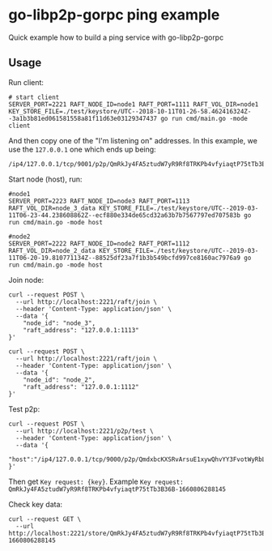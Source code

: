 # go-libp2p-gorpc ping example

Quick example how to build a ping service with go-libp2p-gorpc

## Usage

Run client:

```shell
# start client
SERVER_PORT=2221 RAFT_NODE_ID=node1 RAFT_PORT=1111 RAFT_VOL_DIR=node1 KEY_STORE_FILE=./test/keystore/UTC--2018-10-11T01-26-58.462416324Z--3a1b3b81ed061581558a81f11d63e03129347437 go run cmd/main.go -mode client
```

And then copy one of the "I'm listening on" addresses. In this example, we use
the `127.0.0.1` one which ends up being:

```
/ip4/127.0.0.1/tcp/9001/p2p/QmRkJy4FA5ztudW7yR9Rf8TRKPb4vfyiaqtP75tTb3B36B
```

Start node (host), run:

```shell
#node1
SERVER_PORT=2223 RAFT_NODE_ID=node3 RAFT_PORT=1113 RAFT_VOL_DIR=node_3_data KEY_STORE_FILE=./test/keystore/UTC--2019-03-11T06-23-44.238608862Z--ecf880e334de65cd32a63b7b7567797ed707583b go run cmd/main.go -mode host
```

```shell
#node2
SERVER_PORT=2222 RAFT_NODE_ID=node2 RAFT_PORT=1112 RAFT_VOL_DIR=node_2_data KEY_STORE_FILE=./test/keystore/UTC--2019-03-11T06-20-19.810771134Z--88525df23a7f1b3b549bcfd997ce8160ac7976a9 go run cmd/main.go -mode host
```

Join node:
```shell
curl --request POST \
  --url http://localhost:2221/raft/join \
  --header 'Content-Type: application/json' \
  --data '{
	"node_id": "node_3", 
	"raft_address": "127.0.0.1:1113"
}'
```

```shell
curl --request POST \
  --url http://localhost:2221/raft/join \
  --header 'Content-Type: application/json' \
  --data '{
	"node_id": "node_2", 
	"raft_address": "127.0.0.1:1112"
}'
```

Test p2p: 
```shell
curl --request POST \
  --url http://localhost:2221/p2p/test \
  --header 'Content-Type: application/json' \
  --data '{
	"host":"/ip4/127.0.0.1/tcp/9000/p2p/QmdxbcKXSRvArsuE1xywQhvYY3FvotWyRbLGVdyPChHX4F"
}'
```

Then get `Key request: {key}`. Example `Key request: QmRkJy4FA5ztudW7yR9Rf8TRKPb4vfyiaqtP75tTb3B36B-1660806288145`

Check key data:
```
curl --request GET \
  --url http://localhost:2221/store/QmRkJy4FA5ztudW7yR9Rf8TRKPb4vfyiaqtP75tTb3B36B-1660806288145
```
